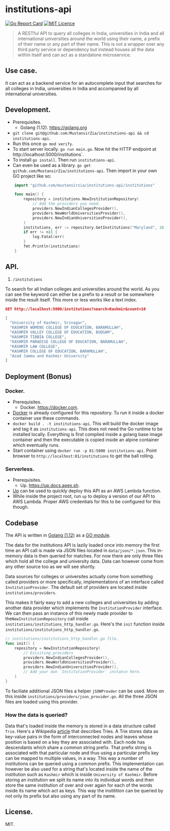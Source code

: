 # institutions-api

[![Go Report Card](https://goreportcard.com/badge/github.com/MustansirZia/institutions-api)](https://goreportcard.com/report/github.com/MustansirZia/institutions-api)
[![MIT Licence](https://badges.frapsoft.com/os/mit/mit.svg?v=103)](https://opensource.org/licenses/mit-license.php)

> A RESTful API to query all colleges in India, universities in India and all international universities around the world using their name, a prefix of their name or any part of their name. This is not a wrapper over any third party service or dependency but instead houses all the data within itself and can act as a standalone microservice.

## Use case.
It can act as a backend service for an autocomplete input that searches for all colleges in India, universities in India and accompanied by all international universities.

## Development.
* Prerequisites. 
    * Golang (1.12). https://golang.org
* `git clone git@github.com:MustansirZia/institutions-api && cd institutions-api`.
* Run this once `go mod verify`.
* To start server locally. `go run main.go`. Now hit the HTTP endpoint at http://localhost:5000/institutions`.
* To install `go install`. Then run `institutions-api`.
* Can even be used as a library. `go get github.com/MustansirZia/institutions-api`.
Then import in your own GO project like so:
```go
    import "github.com/mustansirzia/institutions-api/institutions"

    func main() {	
        repository = institutions.NewInstitutionRepository(
            // Add the providers you need.
            providers.NewIndianCollegesProvider(),
            providers.NewWorldUniversitiesProvider(),
            providers.NewIndianUniversitiesProvider(),
        )
        institutions, err := repository.GetInstitutions("Maryland", 10)
        if err != nil {
            log.Fatal(err)
        }
        fmt.Println(institutions)
    }
```

## API.

1) `/institutions` 

To search for all Indian colleges and universities around the world. As you can see the keyword
can either be a prefix to a result or be somewhere inside the result itself. This more or less works like a text index.
```json
GET http://localhost:5000/institutions?search=Kashmir&count=10

[
  "University of Kashmir, Srinagar",
  "KASHMIR WOMENS COLLEGE OF EDUCATION, BARAMULLAH",
  "KASHMIR VALLEY COLLEGE OF EDUCATION, BUDGAM",
  "KASHMIR TIBBIA COLLEGE",
  "KASHMIR PARADISE COLLEGE OF EDUCATION, BARAMULLAH",
  "KASHMIR LAW COLLEGE",
  "KASHMIR COLLEGE OF EDUCATION, BARAMULLAH",
  "Azad Jammu and Kashmir University"
]
```

## Deployment (Bonus)
### Docker.
* Prerequisites.
    * Docker. https://docker.com.
* [Docker](https://up.docs.apex.sh/) is already configured for this repository. Tu run it inside a docker container use these commands.
* `docker build . -t institutions-api`. 
This will build the docker image and tag it as `institutions-api`. This does not need the Go runtime to be installed locally. Everything is first complied inside a golang base image container and then the executable is copied inside an alpine container which eventually runs.
* Start container using `docker run -p 81:5000 institutions-api`. 
Point browser to `http://localhost:81/institutions` to get the ball rolling. 

### Serverless.
* Prerequisites.
    * Up. https://up.docs.apex.sh.
* [Up](https://up.docs.apex.sh/) can be used to quickly deploy this API as an AWS Lambda function.
* While inside the project root, run `up` to deploy a version of our API to AWS Lambda. Proper AWS credentials for this to be configured for this though.

## Codebase
The API is written in [Golang (1.12)](https://golang.org/) as a [GO module](https://blog.golang.org/using-go-modules).

The data for the institutions API is lazily loaded once into memory the first time an API call is made via JSON files located in `data/json/*.json`. This in-memory data is then queried for matches. For now there are only three files which hold all the college and university data. Data can however come from any other source too as we will see shortly.

Data sources for colleges or universites actually come from something called providers or more specifically, implementations of an interface called `InstitutionProvider`. 
The default set of providers are located inside `institutions/providers`.

This makes it fairly easy to add a new colleges and universities by adding another data provider which implements the `InstitutionProvider` interface. We can then pass an instance of this newly made provider to the`NewInstitutionRepository` call inside `institutions/institutions_http_handler.go`.
Here's the `init` function inside `institutions/institutions_http_handler.go`.

```go
// institutions/institutions_http_handler.go file.
func init() {
	repository = NewInstitutionRepository(
		// Exisiting providers
		providers.NewIndianCollegesProvider(),
		providers.NewWorldUniversitiesProvider(),
		providers.NewIndianUniversitiesProvider(),
		// Add your own `InstitutionProvider` instance here.
	)
}
```

To faciliate additional JSON files a helper `jSONProvder` can be used. More on this inside `institutions/providers/json_provider.go`. All the three JSON files are loaded using this provider. 

### How the data is queried? 
Data that's loaded inside the memory is stored in a data structure called `Trie`. Here's a Wikipedia [article](https://en.wikipedia.org/wiki/Trie) that describes Tries. A Trie stores data as key-value pairs in the form of interconnected nodes and leaves whose position is based on a key they are associated with. Each node has descendants which share a common string prefix. That prefix string is associated with that particular node and thus using a particular prefix key can be mapped to multiple values, in a way. This way a number of institutions can be queried using a common prefix. 
This implementation can however be also used for a string that's located inside the name of the institution such as `Kashmir` which is inside `University of Kashmir`. Before storing an institution we split its name into its individual words and then store the same institution of over and over again for each of the words inside its name which act as keys. This way the institition can be queried by not only its prefix but also using any part of its name. 

## License.
MIT.
